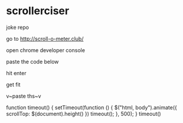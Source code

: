 # scrollerciser

joke repo

go to http://scroll-o-meter.club/

open chrome developer console

paste the code below

hit enter

get fit

v~paste ths~v

function timeout() {
    setTimeout(function () {
        $("html, body").animate({ scrollTop: $(document).height() })
        timeout();
    }, 500);
}
timeout()
